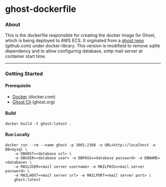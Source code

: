 # ghost-dockerfile

### About

This is the dockerfile responsible for creating the docker image for Ghost,
which is being deployed to AWS ECS. It orginated from a
[ghost repo](https://github.com/docker-library/ghost/tree/d597db3b33396195576710c3af6c4c9dffbc454d/3/debian)
(github.com) under docker-library. This version is modifieid to remove sqlite
dependency and to allow configuring database, smtp mail server at container start time.

----

### Getting Started

#### Prerequisite

- [Docker](https://docs.docker.com/get-started/) (docker.com)
- [Ghost Cli](https://ghost.org/docs/ghost-cli/) (ghost.org)


#### Build

```
docker build -t ghost:latest .
```

#### Run Locally

```
docker run --rm --name ghost -p 3001:2368 -e URL=http://localhost -e DB=mysql \
	-e DBHOST=<database url> \
	-e DBUSER=<database user> -e DBPASS=<database password> -e DBNAME=<database> \
	-e MAILUSER=<mail server username> -e MAILPASS=<mail server password> \
	-e MAILHOST=<mail server url> -e MAILPORT=<mail server port> \
	ghost:latest
```
